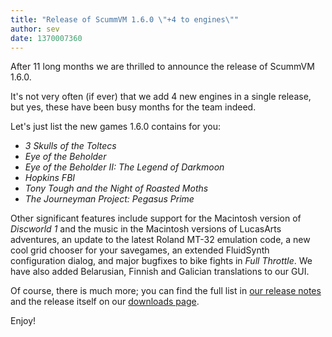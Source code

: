 ```yaml
---
title: "Release of ScummVM 1.6.0 \"+4 to engines\""
author: sev
date: 1370007360
---
```


After 11 long months we are thrilled to announce the release of ScummVM 1.6.0.

It's not very often (if ever) that we add 4 new engines in a single release, but yes, these have been busy months for the team indeed.

Let's just list the new games 1.6.0 contains for you:

*   *3 Skulls of the Toltecs*
*   *Eye of the Beholder*
*   *Eye of the Beholder II: The Legend of Darkmoon*
*   *Hopkins FBI*
*   *Tony Tough and the Night of Roasted Moths*
*   *The Journeyman Project: Pegasus Prime*

Other significant features include support for the Macintosh version of *Discworld 1* and the music in the Macintosh versions of LucasArts adventures, an update to the latest Roland MT-32 emulation code, a new cool grid chooser for your savegames, an extended FluidSynth configuration dialog, and major bugfixes to bike fights in *Full Throttle*. We have also added Belarusian, Finnish and Galician translations to our GUI.

Of course, there is much more; you can find the full list in [our release notes](https://downloads.scummvm.org/frs/scummvm/1.6.0/ReleaseNotes) and the release itself on our [downloads page](/downloads/).

Enjoy!
